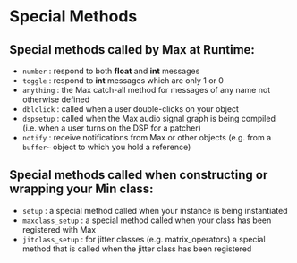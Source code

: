 # Special Methods

## Special methods called by Max at Runtime:

* `number` : respond to both **float** and **int** messages
* `toggle` : respond to **int** messages which are only 1 or 0
* `anything` : the Max catch-all method for messages of any name not otherwise defined
* `dblclick` : called when a user double-clicks on your object
* `dspsetup` : called when the Max audio signal graph is being compiled (i.e. when a user turns on the DSP for a patcher)
* `notify` : receive notifications from Max or other objects (e.g. from a `buffer~` object to which you hold a reference)


## Special methods called when constructing or wrapping your Min class:

* `setup` : a special method called when your instance is being instantiated
* `maxclass_setup` : a special method called when your class has been registered with Max
* `jitclass_setup` : for jitter classes (e.g. matrix_operators) a special method that is called when the jitter class has been registered


